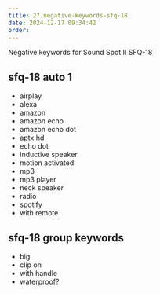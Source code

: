 ```yaml
---
title: 27.negative-keywords-sfq-18
date: 2024-12-17 09:34:42
order: 
---
```


Negative keywords
for Sound Spot II SFQ-18

## sfq-18 auto 1

- airplay
- alexa
- amazon
- amazon echo
- amazon echo dot
- aptx hd
- echo dot
- inductive speaker
- motion activated
- mp3
- mp3 player
- neck speaker
- radio
- spotify
- with remote

## sfq-18 group keywords

- big
- clip on
- with handle
- waterproof?
